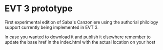 # EVT 3 prototype
First experimental edition of Saba's Canzoniere using the authorial philology support currently being implemented in EVT 3.

In case you wanted to download it and publish it elsewhere remember to update the base href in the index.html with the actual location on your host
